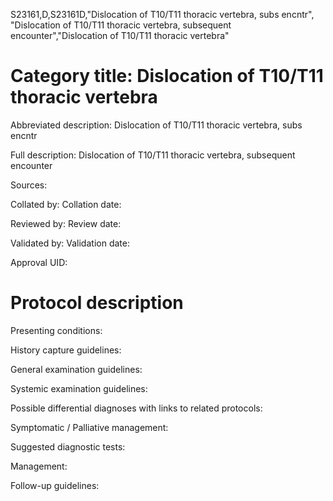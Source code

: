 S23161,D,S23161D,"Dislocation of T10/T11 thoracic vertebra, subs encntr", "Dislocation of T10/T11 thoracic vertebra, subsequent encounter","Dislocation of T10/T11 thoracic vertebra"
# Category title: Dislocation of T10/T11 thoracic vertebra

Abbreviated description: Dislocation of T10/T11 thoracic vertebra, subs encntr

Full description: Dislocation of T10/T11 thoracic vertebra, subsequent encounter

Sources:

Collated by:
Collation date:

Reviewed by:
Review date:

Validated by:
Validation date:

Approval UID:

# Protocol description

Presenting conditions:

History capture guidelines:

General examination guidelines:

Systemic examination guidelines:

Possible differential diagnoses with links to related protocols:

Symptomatic / Palliative management:

Suggested diagnostic tests:

Management:

Follow-up guidelines:
